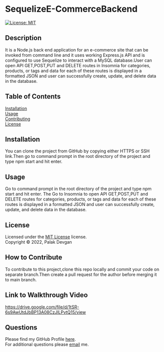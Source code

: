 # SequelizeE-CommerceBackend
[![License: MIT](https://img.shields.io/badge/License-MIT-yellow.svg)](https://www.mit.edu/~amini/LICENSE.md)

## Description

It is a Node.js back end application for an e-commerce site that can be invoked from command line and it uses 
working Express.js API and is configured to use Sequelize to interact with a MySQL database.User can open API GET,POST,PUT and DELETE routes in Insomnia for categories, products, or tags and  data for each of these routes is displayed in a formatted JSON and user can successfully create, update, and delete data in the database.

## Table of Contents

[Installation](#installation)  
[Usage](#usage)  
[Contributing](#how-to-contribute)  
[License](#license)  

## Installation

You can clone the project from GitHub by copying either HTTPS or SSH link.Then go to command prompt in the root directory of the project and type npm start and hit enter.

## Usage

Go to command prompt in the root directory of the project and type npm start and hit enter. The Go to Insomnia to open API GET,POST,PUT and DELETE routes for categories, products, or tags and data for each of these routes is displayed in a formatted JSON and user can successfully create, update, and delete data in the database.

## License

Licensed under the [MIT License](https://www.mit.edu/~amini/LICENSE.md) license.  
Copyright &copy; 2022, Palak Devgan

## How to Contribute

To contribute to this project,clone this repo locally and commit your code on separate branch.Then create a pull request for the author before merging it to main branch.

## Link to Walkthrough Video
https://drive.google.com/file/d/1tSR-6s9AwUtdJbBP13A08CzJlLPvtQ15/view

## Questions

Please find my GitHub Profile [here](https://github.com/palakdevgan).  
For additional questions please [email](mailto:m7.palak@gmail.com) me.
